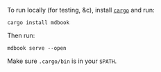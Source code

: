 To run locally (for testing, &c), install [`cargo`](https://github.com/rust-lang/cargo) and run:

```
cargo install mdbook
```

Then run:

```
mdbook serve --open
```
 Make sure `.cargo/bin` is in your `$PATH`.
